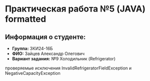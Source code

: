 # Практическая работа №5 (JAVA) formatted

## Информация о студенте: 
- **Группа:** ЗКИ24-16Б
- **ФИО:** Зайцев Александр Олегович
- **Вариант задания:**  №9 Холодильник (Refrigerator)

проверяемые исключения 
InvalidRefrigeratorFieldException и NegativeCapacityException
